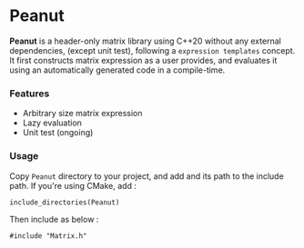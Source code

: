 # Peanut
**Peanut** is a header-only matrix library using C++20 without any external dependencies, (except unit test), following a `expression templates` concept. It first constructs matrix expression as a user provides, and evaluates it using an automatically generated code in a compile-time.

### Features
- Arbitrary size matrix expression
- Lazy evaluation
- Unit test (ongoing)

### Usage
Copy `Peanut` directory to your project, and add and its path to the include path. If you're using CMake, add :

    include_directories(Peanut)

Then include as below :

    #include "Matrix.h"

